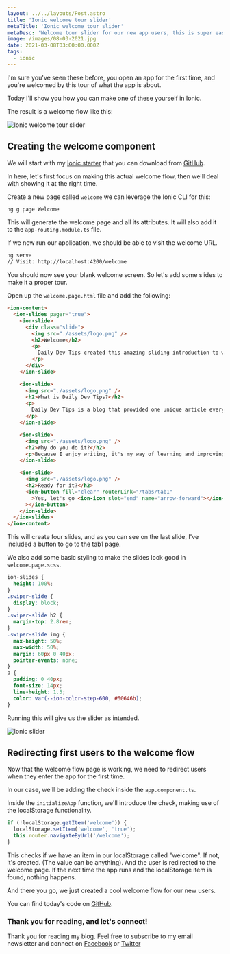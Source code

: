 ```yaml
---
layout: ../../layouts/Post.astro
title: 'Ionic welcome tour slider'
metaTitle: 'Ionic welcome tour slider'
metaDesc: 'Welcome tour slider for our new app users, this is super easy in Ionic'
image: /images/08-03-2021.jpg
date: 2021-03-08T03:00:00.000Z
tags:
  - ionic
---
```


I'm sure you've seen these before, you open an app for the first time, and you're welcomed by this tour of what the app is about.

Today I'll show you how you can make one of these yourself in Ionic.

The result is a welcome flow like this:

![Ionic welcome tour slider](https://cdn.hashnode.com/res/hashnode/image/upload/v1614756709707/2yWx8feA_.gif)

## Creating the welcome component

We will start with my [Ionic starter](https://daily-dev-tips.com/posts/our-first-ionic-app/) that you can download from [GitHub](https://github.com/rebelchris/ionic-app).

In here, let's first focus on making this actual welcome flow, then we'll deal with showing it at the right time.

Create a new page called `welcome` we can leverage the Ionic CLI for this:

```bash
ng g page Welcome
```

This will generate the welcome page and all its attributes.
It will also add it to the `app-routing.module.ts` file.

If we now run our application, we should be able to visit the welcome URL.

```bash
ng serve
// Visit: http://localhost:4200/welcome
```

You should now see your blank welcome screen.
So let's add some slides to make it a proper tour.

Open up the `welcome.page.html` file and add the following:

```html
<ion-content>
  <ion-slides pager="true">
    <ion-slide>
      <div class="slide">
        <img src="./assets/logo.png" />
        <h2>Welcome</h2>
        <p>
          Daily Dev Tips created this amazing sliding introduction to welcome you!
        </p>
      </div>
    </ion-slide>

    <ion-slide>
      <img src="./assets/logo.png" />
      <h2>What is Daily Dev Tips?</h2>
      <p>
        Daily Dev Tips is a blog that provided one unique article every single day!
      </p>
    </ion-slide>

    <ion-slide>
      <img src="./assets/logo.png" />
      <h2>Why do you do it?</h2>
      <p>Because I enjoy writing, it's my way of learning and improving.</p>
    </ion-slide>

    <ion-slide>
      <img src="./assets/logo.png" />
      <h2>Ready for it?</h2>
      <ion-button fill="clear" routerLink="/tabs/tab1"
        >Yes, let's go <ion-icon slot="end" name="arrow-forward"></ion-icon
      ></ion-button>
    </ion-slide>
  </ion-slides>
</ion-content>
```

This will create four slides, and as you can see on the last slide, I've included a button to go to the tab1 page.

We also add some basic styling to make the slides look good in `welcome.page.scss`.

```css
ion-slides {
  height: 100%;
}
.swiper-slide {
  display: block;
}
.swiper-slide h2 {
  margin-top: 2.8rem;
}
.swiper-slide img {
  max-height: 50%;
  max-width: 50%;
  margin: 60px 0 40px;
  pointer-events: none;
}
p {
  padding: 0 40px;
  font-size: 14px;
  line-height: 1.5;
  color: var(--ion-color-step-600, #60646b);
}
```

Running this will give us the slider as intended.

![Ionic slider](https://cdn.hashnode.com/res/hashnode/image/upload/v1614756094089/dpelF5orW.png)

## Redirecting first users to the welcome flow

Now that the welcome flow page is working, we need to redirect users when they enter the app for the first time.

In our case, we'll be adding the check inside the `app.component.ts`.

Inside the `initializeApp` function, we'll introduce the check, making use of the localStorage functionality.

```js
if (!localStorage.getItem('welcome')) {
  localStorage.setItem('welcome', 'true');
  this.router.navigateByUrl('/welcome');
}
```

This checks if we have an item in our localStorage called "welcome". If not, it's created. (The value can be anything).
And the user is redirected to the welcome page.
If the next time the app runs and the localStorage item is found, nothing happens.

And there you go, we just created a cool welcome flow for our new users.

You can find today's code on [GitHub](https://github.com/rebelchris/ionic-app/tree/welcome).

### Thank you for reading, and let's connect!

Thank you for reading my blog. Feel free to subscribe to my email newsletter and connect on [Facebook](https://www.facebook.com/DailyDevTipsBlog) or [Twitter](https://twitter.com/DailyDevTips1)
